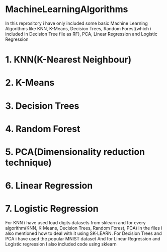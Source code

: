 # MachineLearningAlgorithms
In this reprository i have only included some basic Machine Learning Algorithms like KNN, K-Means, Decision Trees, Random Forest(which i included in Decision Tree file as RF), PCA, Linear Regression and Logistic Regression
# 1. KNN(K-Nearest Neighbour)
# 2. K-Means
# 3. Decision Trees
# 4. Random Forest
# 5. PCA(Dimensionality reduction technique)
# 6. Linear Regression
# 7. Logistic Regression

For KNN i have used load digits datasets from sklearn and for every algorithm(KNN, K-Means, Decision Trees, Random Forest, PCA) in the files i also mentioned how to deal with it using SK-LEARN.
For Decision Trees and PCA i have used the popular MNIST dataset
And for Linear Regression and Logistic regression I also included code using sklearn
